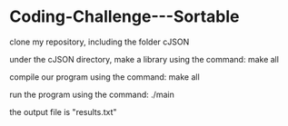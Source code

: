# Coding-Challenge---Sortable
clone my repository, including the folder cJSON

under the cJSON directory, make a library using the command: make all

compile our program using the command: make all

run the program using the command: ./main

the output file is "results.txt"
